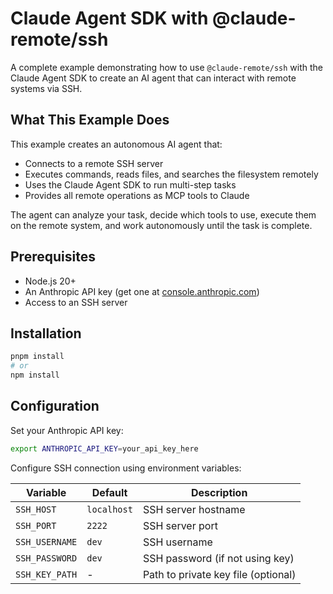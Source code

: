 # Claude Agent SDK with @claude-remote/ssh

A complete example demonstrating how to use `@claude-remote/ssh` with the Claude
Agent SDK to create an AI agent that can interact with remote systems via SSH.

## What This Example Does

This example creates an autonomous AI agent that:

- Connects to a remote SSH server
- Executes commands, reads files, and searches the filesystem remotely
- Uses the Claude Agent SDK to run multi-step tasks
- Provides all remote operations as MCP tools to Claude

The agent can analyze your task, decide which tools to use, execute them on the
remote system, and work autonomously until the task is complete.

## Prerequisites

- Node.js 20+
- An Anthropic API key (get one at
  [console.anthropic.com](https://console.anthropic.com))
- Access to an SSH server

## Installation

```bash
pnpm install
# or
npm install
```

## Configuration

Set your Anthropic API key:

```bash
export ANTHROPIC_API_KEY=your_api_key_here
```

Configure SSH connection using environment variables:

| Variable       | Default     | Description                         |
| -------------- | ----------- | ----------------------------------- |
| `SSH_HOST`     | `localhost` | SSH server hostname                 |
| `SSH_PORT`     | `2222`      | SSH server port                     |
| `SSH_USERNAME` | `dev`       | SSH username                        |
| `SSH_PASSWORD` | `dev`       | SSH password (if not using key)     |
| `SSH_KEY_PATH` | -           | Path to private key file (optional) |
